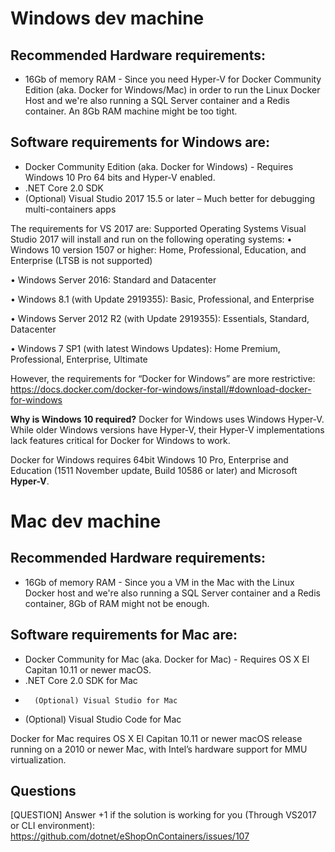 # Windows dev machine

## Recommended Hardware requirements:
- 16Gb of memory RAM - Since you need Hyper-V for Docker Community Edition (aka. Docker for Windows/Mac) in order to run the Linux Docker Host and we're also running a SQL Server container and a Redis container. An 8Gb RAM machine might be too tight.

## Software requirements for Windows are:
-	Docker Community Edition (aka. Docker for Windows) - Requires Windows 10 Pro 64 bits and Hyper-V enabled.
-	.NET Core 2.0 SDK
-	(Optional) Visual Studio 2017 15.5 or later – Much better for debugging multi-containers apps

The requirements for VS 2017 are:
Supported Operating Systems	
Visual Studio 2017 will install and run on the following operating systems:
•	Windows 10 version 1507 or higher: Home, Professional, Education, and Enterprise (LTSB is not supported)

•	Windows Server 2016: Standard and Datacenter

•	Windows 8.1 (with Update 2919355): Basic, Professional, and Enterprise

•	Windows Server 2012 R2 (with Update 2919355): Essentials, Standard, Datacenter

•	Windows 7 SP1 (with latest Windows Updates): Home Premium, Professional, Enterprise, Ultimate

However, the requirements for “Docker for Windows” are more restrictive:
https://docs.docker.com/docker-for-windows/install/#download-docker-for-windows 

**Why is Windows 10 required?**
Docker for Windows uses Windows Hyper-V. While older Windows versions have Hyper-V, their Hyper-V implementations lack features critical for Docker for Windows to work.

Docker for Windows requires 64bit Windows 10 Pro, Enterprise and Education (1511 November update, Build 10586 or later) and Microsoft **Hyper-V**. 


# Mac dev machine

## Recommended Hardware requirements:
- 16Gb of memory RAM - Since you a VM in the Mac with the Linux Docker host and we're also running a SQL Server container and a Redis container, 8Gb of RAM might not be enough.

## Software requirements for Mac are:
-	Docker Community for Mac (aka. Docker for Mac) - Requires OS X El Capitan 10.11 or newer macOS.
-	.NET Core 2.0 SDK for Mac
-       (Optional) Visual Studio for Mac
-	(Optional) Visual Studio Code for Mac

Docker for Mac requires OS X El Capitan 10.11 or newer macOS release running on a 2010 or newer Mac, with Intel’s hardware support for MMU virtualization.

## Questions
[QUESTION] Answer +1 if the solution is working for you (Through VS2017 or CLI environment):
https://github.com/dotnet/eShopOnContainers/issues/107 